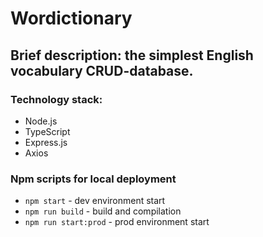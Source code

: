# Wordictionary

## Brief description: the simplest English vocabulary CRUD-database.

### Technology stack:

- Node.js
- TypeScript
- Express.js
- Axios

### Npm scripts for local deployment

- `npm start` - dev environment start
- `npm run build` - build and compilation
- `npm run start:prod` - prod environment start
